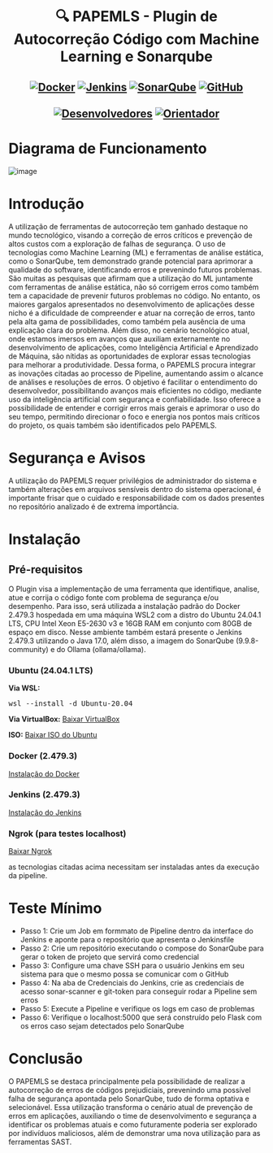 <h1></h1>
<h1 align="center"> 🔍 PAPEMLS - Plugin de Autocorreção Código com Machine Learning e Sonarqube  <br>
  <h2 align="center">
    <a href="https://hub.docker.com/" target="_blank"><img align="center" alt="Docker" src="https://img.shields.io/badge/Docker-Imagens_Docker-black?style=for-the-badge&logo=docker&logoColor=blue"/></a>
    <a href="https://www.jenkins.io/doc/" target="_blank"><img align="center" alt="Jenkins" src="https://img.shields.io/badge/Jenkins-Pipeline-black?style=for-the-badge&logo=jenkins&logoColor=orange"/></a>
    <a href="https://docs.sonarqube.org/" target="_blank"><img align="center" alt="SonarQube" src="https://img.shields.io/badge/SonarQube-Análise-black?style=for-the-badge&logo=sonarqube&logoColor=blue"/></a>
    <a href="https://github.com/Ronynetwork/AVSAC" target="_blank"><img align="center" alt="GitHub" src="https://img.shields.io/badge/Github-Repositório-black?style=for-the-badge&logo=github&logoColor=white"></a>
    <br><br>
    <a href="#"><img align="center" alt="Desenvolvedores" src="https://img.shields.io/badge/👨🏻‍💻_Desenvolvedor-Ronyldo_Oliveira-black?style=for-the-badge"/></a>
    <a href="#"><img align="center" alt="Orientador" src="https://img.shields.io/badge/💡_Orientador-Felipe_Dantas-black?style=for-the-badge"/></a>
  </h2>
</h1>

<h1>Diagrama de Funcionamento</h1>

![image](https://github.com/user-attachments/assets/1a980784-2ae2-49cd-95f8-46294b28e903)

<h1>Introdução</h1>
A utilização de ferramentas de autocorreção tem ganhado destaque no mundo tecnológico, visando a correção de erros críticos e prevenção de altos custos com a exploração de falhas de segurança. O uso de tecnologias como Machine Learning (ML) e ferramentas de análise estática, como o SonarQube, tem demonstrado grande potencial para aprimorar a qualidade do software, identificando erros e prevenindo futuros problemas. São muitas as pesquisas que afirmam que a utilização do ML juntamente com ferramentas de análise estática, não só corrigem erros como também tem a capacidade de prevenir futuros problemas no código. No entanto, os maiores gargalos apresentados no desenvolvimento de aplicações desse nicho é a dificuldade de compreender e atuar na correção de erros, tanto pela alta gama de possibilidades, como também pela ausência de uma explicação clara do problema. Além disso, no cenário tecnológico atual, onde estamos imersos em avanços que auxiliam externamente no desenvolvimento de aplicações, como Inteligência Artificial e Aprendizado de Máquina, são nítidas as oportunidades de explorar essas tecnologias para melhorar a produtividade. Dessa forma, o PAPEMLS procura integrar as inovações citadas ao processo de Pipeline, aumentando assim o alcance de análises e resoluções de erros. O objetivo é facilitar o entendimento do desenvolvedor, possibilitando avanços mais eficientes no código, mediante uso da inteligência artificial com segurança e confiabilidade. Isso oferece a possibilidade de entender e corrigir erros mais gerais e aprimorar o uso do seu tempo, permitindo direcionar o foco e energia nos pontos mais críticos do projeto, os quais também são identificados pelo PAPEMLS.


# Segurança e Avisos

A utilização do PAPEMLS requer privilégios de administrador do sistema e também alterações em arquivos sensíveis dentro do sistema operacional, é importante frisar que o cuidado e responsabilidade com os dados presentes no repositório analizado é de extrema importância.

# Instalação
## Pré-requisitos

O Plugin visa a implementação de uma ferramenta que identifique, analise, atue e corrija o código fonte com problema de segurança e/ou desempenho. Para isso, será utilizada a instalação padrão do Docker 2.479.3 hospedada em uma máquina WSL2 com a distro do Ubuntu 24.04.1 LTS, CPU Intel Xeon E5-2630 v3 e 16GB RAM em conjunto com 80GB de espaço em disco. Nesse ambiente também estará presente o Jenkins 2.479.3 utilizando o Java 17.0, além disso, a imagem do SonarQube (9.9.8-community) e do Ollama (ollama/ollama).


<h3>Ubuntu (24.04.1 LTS)</h3>

<p><b>Via WSL:</b></p>
<pre>wsl --install -d Ubuntu-20.04</pre>

<p><b>Via VirtualBox:</b> <a href="https://www.virtualbox.org/wiki/Downloads">Baixar VirtualBox</a></p>

<p><b>ISO:</b> <a href="https://ubuntu.com/download/desktop">Baixar ISO do Ubuntu</a></p>

<h3>Docker (2.479.3)</h3>
<p><a href="https://docs.docker.com/engine/install/ubuntu/">Instalação do Docker</a></p>

<h3>Jenkins (2.479.3)</h3>
<p><a href="https://www.jenkins.io/doc/book/installing/linux/#debianubuntu">Instalação do Jenkins</a></p>

<h3>Ngrok (para testes localhost)</h3>
<p><a href="https://ngrok.com/downloads/linux">Baixar Ngrok</a></p>


as tecnologias citadas acima necessitam ser instaladas antes da execução da pipeline.

# Teste Mínimo

 - Passo 1: Crie um Job em formmato de Pipeline dentro da interface do Jenkins e aponte para o repositório que apresenta o Jenkinsfile
 - Passo 2: Crie um repositório executando o compose do SonarQube para gerar o token de projeto que servirá como credencial
 - Passo 3: Configure uma chave SSH para o usuário Jenkins em seu sistema para que o mesmo possa se comunicar com o GitHub
 - Passo 4: Na aba de Credenciais do Jenkins, crie as credenciais de acesso sonar-scanner e git-token para conseguir rodar a Pipeline sem erros
 - Passo 5: Execute a Pipeline e verifique os logs em caso de problemas
 - Passo 6: Verifique o localhost:5000 que será construído pelo Flask com os erros caso sejam detectados pelo SonarQube

# Conclusão

O PAPEMLS se destaca principalmente pela possibilidade de realizar a autocorreção de erros de códigos prejudiciais, prevenindo uma possível falha de segurança apontada pelo SonarQube, tudo de forma optativa e selecionável. Essa utilização transforma o cenário atual de prevenção de erros em aplicações, auxiliando o time de desenvolvimento e segurança a identificar os problemas atuais e como futuramente poderia ser explorado por indivíduos maliciosos, além de demonstrar uma nova utilização para as ferramentas SAST.
